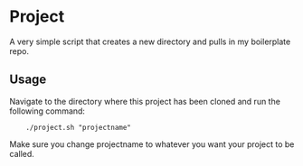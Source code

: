 Project
=======

A very simple script that creates a new directory and pulls in my boilerplate repo.

## Usage

Navigate to the directory where this project has been cloned and run the following command:

		./project.sh "projectname"

Make sure you change projectname to whatever you want your project to be called.